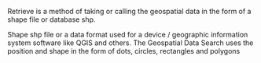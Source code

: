 Retrieve is a method of taking or calling the geospatial data in the form of a shape file or database shp.

Shape shp file or a data format used for a device / geographic information system software like QGIS and others. The Geospatial Data Search uses the position and shape in the form of dots, circles, rectangles and polygons
